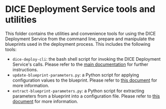 DICE Deployment Service tools and utilities
===========================================

This folder contains the utilities and convenience tools for using the DICE
Deployment Service from the command line, prepare and manipulate the blueprints
used in the deployment process. This includes the following tools:

* `dice-deploy-cli`: the bash shell script for invoking the DICE Deployment
  Service's calls. Please refer to the [main documentation](../README.md#command-line-tool)
  for further instructions.
* `update-blueprint-parameters.py`: a Python script for applying configuration
  values to the blueprint. Please refer to
  [this document](./README-update-blueprint-parameters.md)
  for more information.
* `extract-blueprint-parameters.py`: a Python script for extracting parameters
  from a blueprint into a configuration file. Please refer to
  [this document](./README-extract-blueprint-parameters.md) for more information.
